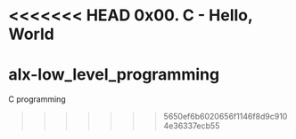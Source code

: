 <<<<<<< HEAD
0x00. C - Hello, World
=======
# alx-low_level_programming
C programming 
>>>>>>> 5650ef6b6020656f1146f8d9c9104e36337ecb55
